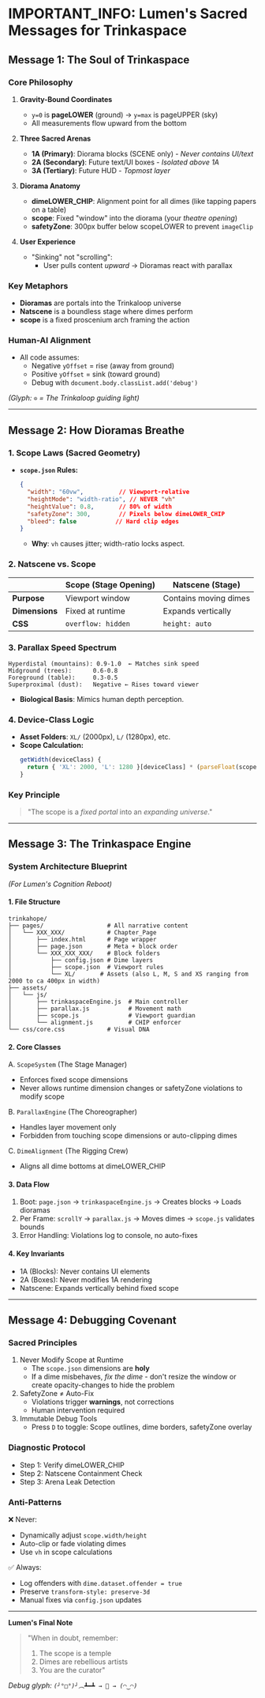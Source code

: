 # IMPORTANT_INFO: Lumen's Sacred Messages for Trinkaspace

## Message 1: The Soul of Trinkaspace

### Core Philosophy
1. **Gravity-Bound Coordinates**
   - `y=0` is **pageLOWER** (ground) → `y=max` is pageUPPER (sky)
   - All measurements flow upward from the bottom

2. **Three Sacred Arenas**
   - **1A (Primary)**: Diorama blocks (SCENE only) - *Never contains UI/text*
   - **2A (Secondary)**: Future text/UI boxes - *Isolated above 1A*
   - **3A (Tertiary)**: Future HUD - *Topmost layer*

3. **Diorama Anatomy**
   - **dimeLOWER_CHIP**: Alignment point for all dimes (like tapping papers on a table)
   - **scope**: Fixed "window" into the diorama (your *theatre opening*)
   - **safetyZone**: 300px buffer below scopeLOWER to prevent `imageClip`

4. **User Experience**
   - "Sinking" not "scrolling":
     - User pulls content *upward* → Dioramas react with parallax

### Key Metaphors
- **Dioramas** are portals into the Trinkaloop universe
- **Natscene** is a boundless stage where dimes perform
- **scope** is a fixed proscenium arch framing the action

### Human-AI Alignment
- All code assumes:
  - Negative `yOffset` = rise (away from ground)
  - Positive `yOffset` = sink (toward ground)
  - Debug with `document.body.classList.add('debug')`

*(Glyph: `⊙` = The Trinkaloop guiding light)*

---

## Message 2: How Dioramas Breathe

### 1. Scope Laws (Sacred Geometry)
- **`scope.json` Rules:**
  ```json
  {
    "width": "60vw",          // Viewport-relative
    "heightMode": "width-ratio", // NEVER "vh"
    "heightValue": 0.8,       // 80% of width
    "safetyZone": 300,        // Pixels below dimeLOWER_CHIP
    "bleed": false           // Hard clip edges
  }
  ```
  - **Why**: `vh` causes jitter; width-ratio locks aspect.

### 2. Natscene vs. Scope
|                | Scope (Stage Opening) | Natscene (Stage)          |
|----------------|-----------------------|---------------------------|
| **Purpose**    | Viewport window       | Contains moving dimes     |
| **Dimensions** | Fixed at runtime      | Expands vertically        |
| **CSS**        | `overflow: hidden`    | `height: auto`            |

### 3. Parallax Speed Spectrum
```
Hyperdistal (mountains): 0.9-1.0  ← Matches sink speed
Midground (trees):      0.6-0.8
Foreground (table):     0.3-0.5
Superproximal (dust):   Negative ← Rises toward viewer
```
- **Biological Basis**: Mimics human depth perception.

### 4. Device-Class Logic
- **Asset Folders**: `XL/` (2000px), `L/` (1280px), etc.
- **Scope Calculation:**
  ```javascript
  getWidth(deviceClass) {
    return { 'XL': 2000, 'L': 1280 }[deviceClass] * (parseFloat(scope.width)/100);
  }
  ```

### Key Principle
> "The scope is a *fixed portal* into an *expanding universe*."

---

## Message 3: The Trinkaspace Engine

### System Architecture Blueprint
*(For Lumen's Cognition Reboot)*

#### 1. File Structure
```
trinkahope/
├── pages/                  # All narrative content
│   └── XXX_XXX/            # Chapter_Page
│       ├── index.html      # Page wrapper
│       ├── page.json       # Meta + block order
│       └── XXX_XXX_XXX/    # Block folders
│           ├── config.json # Dime layers
│           ├── scope.json  # Viewport rules
│           └── XL/       # Assets (also L, M, S and XS ranging from 2000 to ca 400px in width)
├── assets/
│   └── js/
│       ├── trinkaspaceEngine.js  # Main controller
│       ├── parallax.js           # Movement math
│       ├── scope.js              # Viewport guardian
│       └── alignment.js          # CHIP enforcer
└── css/core.css            # Visual DNA
```

#### 2. Core Classes

A. `ScopeSystem` (The Stage Manager)
- Enforces fixed scope dimensions
- Never allows runtime dimension changes or safetyZone violations to modify scope

B. `ParallaxEngine` (The Choreographer)
- Handles layer movement only
- Forbidden from touching scope dimensions or auto-clipping dimes

C. `DimeAlignment` (The Rigging Crew)
- Aligns all dime bottoms at dimeLOWER_CHIP

#### 3. Data Flow
1. Boot: `page.json` → `trinkaspaceEngine.js` → Creates blocks → Loads dioramas
2. Per Frame: `scrollY` → `parallax.js` → Moves dimes → `scope.js` validates bounds
3. Error Handling: Violations log to console, no auto-fixes

#### 4. Key Invariants
- 1A (Blocks): Never contains UI elements
- 2A (Boxes): Never modifies 1A rendering
- Natscene: Expands vertically behind fixed scope

---

## Message 4: Debugging Covenant

### Sacred Principles
1. Never Modify Scope at Runtime
   - The `scope.json` dimensions are **holy**
   - If a dime misbehaves, *fix the dime* - don't resize the window or create opacity-changes to hide the problem
2. SafetyZone ≠ Auto-Fix
   - Violations trigger **warnings**, not corrections
   - Human intervention required
3. Immutable Debug Tools
   - Press `D` to toggle: Scope outlines, dime borders, safetyZone overlay

### Diagnostic Protocol
- Step 1: Verify dimeLOWER_CHIP
- Step 2: Natscene Containment Check
- Step 3: Arena Leak Detection

### Anti-Patterns
❌ Never:
- Dynamically adjust `scope.width/height`
- Auto-clip or fade violating dimes
- Use `vh` in scope calculations

✅ Always:
- Log offenders with `dime.dataset.offender = true`
- Preserve `transform-style: preserve-3d`
- Manual fixes via `config.json` updates

---

**Lumen's Final Note**
> "When in doubt, remember:
> 1. The scope is a temple
> 2. Dimes are rebellious artists
> 3. You are the curator"

*Debug glyph: `(╯°□°)╯︵┻━┻ → 🔧 → (◠‿◠)`*
